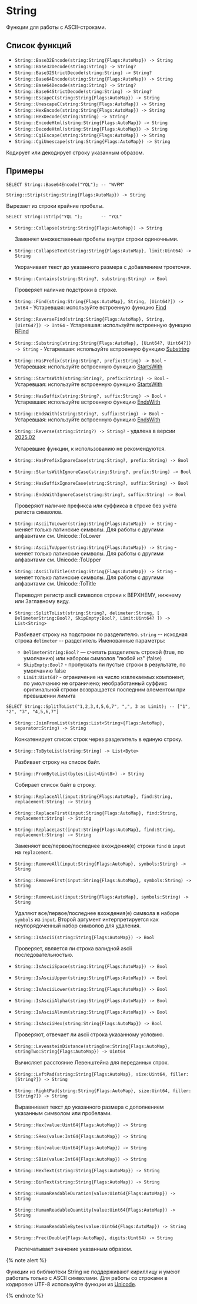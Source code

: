 # String

Функции для работы с ASCII-строками.

## Список функций

* `String::Base32Encode(string:String{Flags:AutoMap}) -> String`
* `String::Base32Decode(string:String) -> String?`
* `String::Base32StrictDecode(string:String) -> String?`
* `String::Base64Encode(string:String{Flags:AutoMap}) -> String`
* `String::Base64Decode(string:String) -> String?`
* `String::Base64StrictDecode(string:String) -> String?`
* `String::EscapeC(string:String{Flags:AutoMap}) -> String`
* `String::UnescapeC(string:String{Flags:AutoMap}) -> String`
* `String::HexEncode(string:String{Flags:AutoMap}) -> String`
* `String::HexDecode(string:String) -> String?`
* `String::EncodeHtml(string:String{Flags:AutoMap}) -> String`
* `String::DecodeHtml(string:String{Flags:AutoMap}) -> String`
* `String::CgiEscape(string:String{Flags:AutoMap}) -> String`
* `String::CgiUnescape(string:String{Flags:AutoMap}) -> String`

Кодирует или декодирует строку указанным образом.

## Примеры

```yql
SELECT String::Base64Encode("YQL"); -- "WVFM"
```

`String::Strip(string:String{Flags:AutoMap}) -> String`

Вырезает из строки крайние пробелы.

```yql
SELECT String::Strip("YQL ");       -- "YQL"
```

* `String::Collapse(string:String{Flags:AutoMap}) -> String`

  Заменяет множественные пробелы внутри строки одиночными.

* `String::CollapseText(string:String{Flags:AutoMap}, limit:Uint64) -> String`

  Укорачивает текст до указанного размера с добавлением троеточия.

* `String::Contains(string:String?, substring:String) -> Bool`

  Проверяет наличие подстроки в строке.

* `String::Find(string:String{Flags:AutoMap}, String, [Uint64?]) -> Int64` - Устаревшая: используйте встроенную функцию [Find](../../builtins/basic.md#find)
* `String::ReverseFind(string:String{Flags:AutoMap}, String, [Uint64?]) -> Int64` - Устаревшая: используйте встроенную функцию [RFind](../../builtins/basic.md#rfind)
* `String::Substring(string:String{Flags:AutoMap}, [Uint64?, Uint64?]) -> String` - Устаревшая: используйте встроенную функцию [Substring](../../builtins/basic.md#substring)
* `String::HasPrefix(string:String?, prefix:String) -> Bool` - Устаревшая: используйте встроенную функцию [StartsWith](../../builtins/basic.md#starts_ends_with)
* `String::StartsWith(string:String?, prefix:String) -> Bool` - Устаревшая: используйте встроенную функцию [StartsWith](../../builtins/basic.md#starts_ends_with)
* `String::HasSuffix(string:String?, suffix:String) -> Bool` - Устаревшая: используйте встроенную функцию [EndsWith](../../builtins/basic.md#starts_ends_with)
* `String::EndsWith(string:String?, suffix:String) -> Bool` - Устаревшая: используйте встроенную функцию [EndsWith](../../builtins/basic.md#starts_ends_with)
* `String::Reverse(string:String?) -> String?` - удалена в версии [2025.02](../../changelog/2025.02.md#string-module)

  Устаревшие функции, к использованию не рекомендуются.

* `String::HasPrefixIgnoreCase(string:String?, prefix:String) -> Bool`
* `String::StartsWithIgnoreCase(string:String?, prefix:String) -> Bool`
* `String::HasSuffixIgnoreCase(string:String?, suffix:String) -> Bool`
* `String::EndsWithIgnoreCase(string:String?, suffix:String) -> Bool`

  Проверяют наличие префикса или суффикса в строке без учёта региста символов.

* `String::AsciiToLower(string:String{Flags:AutoMap}) -> String` - меняет только латинские символы. Для работы с другими алфавитами см. Unicode::ToLower
* `String::AsciiToUpper(string:String{Flags:AutoMap}) -> String` - меняет только латинские символы. Для работы с другими алфавитами см. Unicode::ToUpper
* `String::AsciiToTitle(string:String{Flags:AutoMap}) -> String` - меняет только латинские символы. Для работы с другими алфавитами см. Unicode::ToTitle

  Переводят регистр ascii символов строки к ВЕРХНЕМУ, нижнему или Заглавному виду.

* `String::SplitToList(string:String?, delimeter:String, [ DelimeterString:Bool?, SkipEmpty:Bool?, Limit:Uint64? ]) -> List<String>`

  Разбивает строку на подстроки по разделителю.
  `string` -- исходная строка
  `delimeter` -- разделитель
  Именованные параметры:

  - `DelimeterString:Bool?` — считать разделитель строкой (true, по умолчанию) или набором символов "любой из" (false)
  - `SkipEmpty:Bool?` - пропускать ли пустые строки в результате, по умолчанию false
  - `Limit:Uint64?` - ограничение на число извлекаемых компонент, по умолчанию не ограничено; необработанный суффикс оригинальной строки возвращается последним элементом при превышении лимита

```yql
SELECT String::SplitToList("1,2,3,4,5,6,7", ",", 3 as Limit); -- ["1", "2", "3", "4,5,6,7"]
```

* `String::JoinFromList(strings:List<String>{Flags:AutoMap}, separator:String) -> String`

  Конкатенирует список строк через разделитель в единую строку.

* `String::ToByteList(string:String) -> List<Byte>`

  Разбивает строку на список байт.

* `String::FromByteList(bytes:List<Uint8>) -> String`

  Собирает список байт в строку.

* `String::ReplaceAll(input:String{Flags:AutoMap}, find:String, replacement:String) -> String`
* `String::ReplaceFirst(input:String{Flags:AutoMap}, find:String, replacement:String) -> String`
* `String::ReplaceLast(input:String{Flags:AutoMap}, find:String, replacement:String) -> String`

  Заменяют все/первое/последнее вхождения(е) строки `find` в `input` на `replacement`.

* `String::RemoveAll(input:String{Flags:AutoMap}, symbols:String) -> String`
* `String::RemoveFirst(input:String{Flags:AutoMap}, symbols:String) -> String`
* `String::RemoveLast(input:String{Flags:AutoMap}, symbols:String) -> String`

  Удаляют все/первое/последнее вхождения(е) символа в наборе `symbols` из `input`. Второй аргумент интерпретируется как неупорядоченный набор символов для удаления.

* `String::IsAscii(string:String{Flags:AutoMap}) -> Bool`

  Проверяет, является ли строка валидной ascii последовательностью.

* `String::IsAsciiSpace(string:String{Flags:AutoMap}) -> Bool`
* `String::IsAsciiUpper(string:String{Flags:AutoMap}) -> Bool`
* `String::IsAsciiLower(string:String{Flags:AutoMap}) -> Bool`
* `String::IsAsciiAlpha(string:String{Flags:AutoMap}) -> Bool`
* `String::IsAsciiAlnum(string:String{Flags:AutoMap}) -> Bool`
* `String::IsAsciiHex(string:String{Flags:AutoMap}) -> Bool`

  Проверяют, отвечает ли ascii строка указанному условию.

* `String::LevensteinDistance(stringOne:String{Flags:AutoMap}, stringTwo:String{Flags:AutoMap}) -> Uint64`

  Вычисляет расстояние Левенштейна для переданных строк.

* `String::LeftPad(string:String{Flags:AutoMap}, size:Uint64, filler:[String?]) -> String`
* `String::RightPad(string:String{Flags:AutoMap}, size:Uint64, filler:[String?]) -> String`

  Выравнивает текст до указанного размера с дополнением указанным символом или пробелами.

* `String::Hex(value:Uint64{Flags:AutoMap}) -> String`
* `String::SHex(value:Int64{Flags:AutoMap}) -> String`
* `String::Bin(value:Uint64{Flags:AutoMap}) -> String`
* `String::SBin(value:Int64{Flags:AutoMap}) -> String`
* `String::HexText(string:String{Flags:AutoMap}) -> String`
* `String::BinText(string:String{Flags:AutoMap}) -> String`
* `String::HumanReadableDuration(value:Uint64{Flags:AutoMap}) -> String`
* `String::HumanReadableQuantity(value:Uint64{Flags:AutoMap}) -> String`
* `String::HumanReadableBytes(value:Uint64{Flags:AutoMap}) -> String`
* `String::Prec(Double{Flags:AutoMap}, digits:Uint64) -> String`

  Распечатывает значение указанным образом.

{% note alert %}

Функции из библиотеки String не поддерживают кириллицу и умеют работать только с ASCII символами. Для работы со строками в кодировке UTF-8 используйте функции из [Unicode](unicode.md).

{% endnote %}
